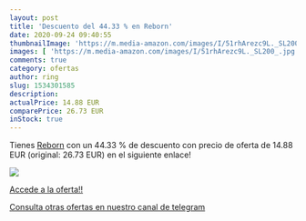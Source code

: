 ```yaml
---
layout: post
title: 'Descuento del 44.33 % en Reborn'
date: 2020-09-24 09:40:55
thumbnailImage: 'https://m.media-amazon.com/images/I/51rhArezc9L._SL200_.jpg'
images: [ 'https://m.media-amazon.com/images/I/51rhArezc9L._SL200_.jpg' ]
comments: true
category: ofertas
author: ring
slug: 1534301585
description:
actualPrice: 14.88 EUR
comparePrice: 26.73 EUR
inStock: true
---
```


Tienes [Reborn](https://www.amazon.com/dp/1534301585/?tag=redken08-20) con un 44.33 % de descuento con precio de oferta de 14.88 EUR (original: 26.73 EUR) en el siguiente enlace!

[![](https://m.media-amazon.com/images/I/51rhArezc9L._SL200_.jpg)](https://www.amazon.com/dp/1534301585/?tag=redken08-20)

[Accede a la oferta!!](https://www.amazon.com/dp/1534301585/?tag=redken08-20)

[Consulta otras ofertas en nuestro canal de telegram](https://t.me/s/ofertas25)
